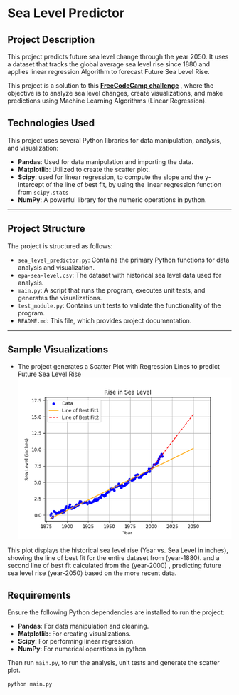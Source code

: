 # Sea Level Predictor

## Project Description

This project predicts future sea level change through the year 2050. It uses a dataset that tracks the global average sea level rise since 1880 and applies linear regression Algorithm to forecast Future Sea Level Rise. 

This project is a solution to this **[FreeCodeCamp challenge](https://www.freecodecamp.org/learn/data-analysis-with-python/data-analysis-with-python-projects/sea-level-predictor)** , where the objective is to analyze sea level changes, create visualizations, and make predictions using Machine Learning Algorithms (Linear Regression).


## Technologies Used

This project uses several Python libraries for data manipulation, analysis, and visualization:

- **Pandas**: Used for data manipulation and importing the data.
- **Matplotlib**: Utilized to create the scatter plot.
- **Scipy**: used for linear regression, to compute the slope and the y-intercept of the line of best fit, by using the linear regression function from `scipy.stats` 
- **NumPy**: A powerful library for the numeric operations in python. 

---

## Project Structure

The project is structured as follows:

- `sea_level_predictor.py`: Contains the primary Python functions for data analysis and visualization.
- `epa-sea-level.csv`: The dataset with historical sea level data used for analysis.
- `main.py`: A script that runs the program, executes unit tests, and generates the visualizations.
- `test_module.py`: Contains unit tests to validate the functionality of the program.
- `README.md`: This file, which provides project documentation.

---
## Sample Visualizations
- The project generates a Scatter Plot with Regression Lines to predict Future Sea Level Rise
![scatter plot](sea_level_plot.png)

This plot displays the historical sea level rise (Year vs. Sea Level in inches),
showing the line of best fit for the entire dataset from (year-1880).
and a second line of best fit calculated from the (year-2000) , predicting future sea level rise (year-2050) based on the more recent data.

## Requirements
Ensure the following Python dependencies are installed to run the project:


- **Pandas**: For data manipulation and cleaning.
- **Matplotlib**: For creating visualizations.
- **Scipy**: For performing linear regression.
- **NumPy**: For numerical operations in python

Then run `main.py`, to run the analysis, unit tests and generate the scatter plot.

```bash
python main.py
```
